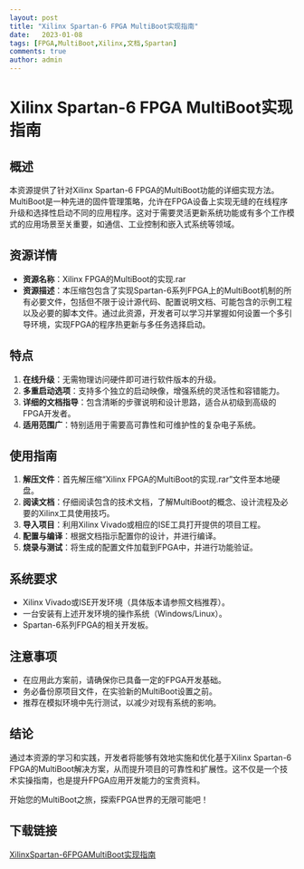 ```yaml
---
layout: post
title: "Xilinx Spartan-6 FPGA MultiBoot实现指南"
date:   2023-01-08
tags: [FPGA,MultiBoot,Xilinx,文档,Spartan]
comments: true
author: admin
---
```

# Xilinx Spartan-6 FPGA MultiBoot实现指南

## 概述

本资源提供了针对Xilinx Spartan-6 FPGA的MultiBoot功能的详细实现方法。MultiBoot是一种先进的固件管理策略，允许在FPGA设备上实现无缝的在线程序升级和选择性启动不同的应用程序。这对于需要灵活更新系统功能或有多个工作模式的应用场景至关重要，如通信、工业控制和嵌入式系统等领域。

## 资源详情

- **资源名称**：Xilinx FPGA的MultiBoot的实现.rar
- **资源描述**：本压缩包包含了实现Spartan-6系列FPGA上的MultiBoot机制的所有必要文件，包括但不限于设计源代码、配置说明文档、可能包含的示例工程以及必要的脚本文件。通过此资源，开发者可以学习并掌握如何设置一个多引导环境，实现FPGA的程序热更新与多任务选择启动。

## 特点

1. **在线升级**：无需物理访问硬件即可进行软件版本的升级。
2. **多重启动选项**：支持多个独立的启动映像，增强系统的灵活性和容错能力。
3. **详细的文档指导**：包含清晰的步骤说明和设计思路，适合从初级到高级的FPGA开发者。
4. **适用范围广**：特别适用于需要高可靠性和可维护性的复杂电子系统。

## 使用指南

1. **解压文件**：首先解压缩“Xilinx FPGA的MultiBoot的实现.rar”文件至本地硬盘。
2. **阅读文档**：仔细阅读包含的技术文档，了解MultiBoot的概念、设计流程及必要的Xilinx工具使用技巧。
3. **导入项目**：利用Xilinx Vivado或相应的ISE工具打开提供的项目工程。
4. **配置与编译**：根据文档指示配置你的设计，并进行编译。
5. **烧录与测试**：将生成的配置文件加载到FPGA中，并进行功能验证。

## 系统要求

- Xilinx Vivado或ISE开发环境（具体版本请参照文档推荐）。
- 一台安装有上述开发环境的操作系统（Windows/Linux）。
- Spartan-6系列FPGA的相关开发板。

## 注意事项

- 在应用此方案前，请确保你已具备一定的FPGA开发基础。
- 务必备份原项目文件，在实验新的MultiBoot设置之前。
- 推荐在模拟环境中先行测试，以减少对现有系统的影响。

## 结论

通过本资源的学习和实践，开发者将能够有效地实施和优化基于Xilinx Spartan-6 FPGA的MultiBoot解决方案，从而提升项目的可靠性和扩展性。这不仅是一个技术实操指南，也是提升FPGA应用开发能力的宝贵资料。

开始您的MultiBoot之旅，探索FPGA世界的无限可能吧！

## 下载链接

[XilinxSpartan-6FPGAMultiBoot实现指南](https://pan.quark.cn/s/0ba6abcfa721)